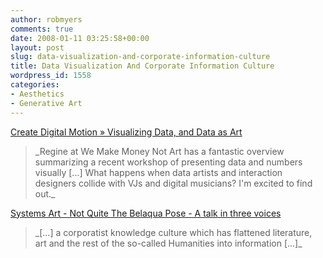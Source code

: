 ```yaml
---
author: robmyers
comments: true
date: 2008-01-11 03:25:58+00:00
layout: post
slug: data-visualization-and-corporate-information-culture
title: Data Visualization And Corporate Information Culture
wordpress_id: 1558
categories:
- Aesthetics
- Generative Art
---
```


[Create Digital Motion » Visualizing Data, and Data as Art](http://createdigitalmotion.com/2008/01/10/visualizing-data-and-data-as-art/)  
  


<blockquote>_Regine at We Make Money Not Art has a fantastic overview summarizing a recent workshop of presenting data and numbers visually [...]  
What happens when data artists and interaction designers collide with VJs and digital musicians? I'm excited to find out._</blockquote>

  
  
[Systems Art - Not Quite The Belaqua Pose - A talk in three voices](http://systemsart.org/a_lpaper.html)  
  


<blockquote>_[...] a corporatist knowledge culture which has flattened literature, art and the rest of the so-called Humanities into information [...]_</blockquote>

  


